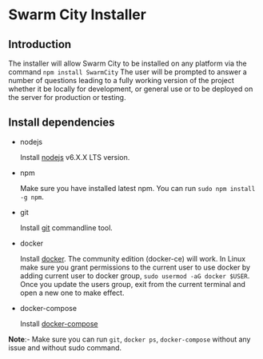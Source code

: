 # Swarm City Installer

## Introduction
The installer will allow Swarm City to be installed on any platform via the command  `npm install SwarmCity` The user will be prompted to answer a number of questions leading to a fully working version of the project whether it be locally for development, or general use or to be deployed on the server for production or testing.

## Install dependencies

- nodejs

   Install [nodejs](https://nodejs.org/en/download/package-manager/) v6.X.X LTS version.

- npm

   Make sure you have installed latest npm. You can run `sudo npm install -g npm`.

- git

   Install [git](https://git-scm.com/book/en/v2/Getting-Started-Installing-Git) commandline tool.

- docker

   Install [docker](https://docs.docker.com/engine/installation). The community edition (docker-ce) will work. In Linux make sure you grant permissions to the current user to use docker by adding current user to docker group, `sudo usermod -aG docker $USER`. Once you update the users group, exit from the current terminal and open a new one to make effect.

- docker-compose

   Install [docker-compose](https://docs.docker.com/compose/install)
   
**Note**:- Make sure you can run `git`, `docker ps`, `docker-compose` without any issue and without sudo command.